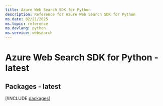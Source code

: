 ```yaml
---
title: Azure Web Search SDK for Python
description: Reference for Azure Web Search SDK for Python
ms.date: 02/21/2025
ms.topic: reference
ms.devlang: python
ms.service: websearch
---
```

# Azure Web Search SDK for Python - latest
## Packages - latest
[!INCLUDE [packages](web-search-index.md)]